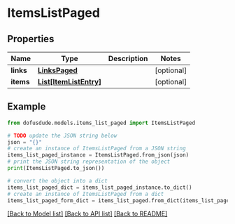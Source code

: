 # ItemsListPaged


## Properties

Name | Type | Description | Notes
------------ | ------------- | ------------- | -------------
**links** | [**LinksPaged**](LinksPaged.md) |  | [optional] 
**items** | [**List[ItemListEntry]**](ItemListEntry.md) |  | [optional] 

## Example

```python
from dofusdude.models.items_list_paged import ItemsListPaged

# TODO update the JSON string below
json = "{}"
# create an instance of ItemsListPaged from a JSON string
items_list_paged_instance = ItemsListPaged.from_json(json)
# print the JSON string representation of the object
print(ItemsListPaged.to_json())

# convert the object into a dict
items_list_paged_dict = items_list_paged_instance.to_dict()
# create an instance of ItemsListPaged from a dict
items_list_paged_form_dict = items_list_paged.from_dict(items_list_paged_dict)
```
[[Back to Model list]](../README.md#documentation-for-models) [[Back to API list]](../README.md#documentation-for-api-endpoints) [[Back to README]](../README.md)


